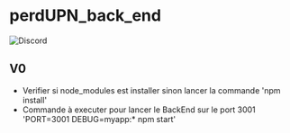 # perdUPN_back_end

<img alt="Discord" src="https://img.shields.io/discord/884903305837437028?logo=Discord">

## V0
* Verifier si node_modules est installer sinon lancer la commande 'npm install'
* Commande à executer pour lancer le BackEnd sur le port 3001 'PORT=3001 DEBUG=myapp:* npm start'
